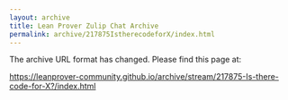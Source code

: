 ```yaml
---
layout: archive
title: Lean Prover Zulip Chat Archive
permalink: archive/217875IstherecodeforX/index.html
---
```


The archive URL format has changed. Please find this page at:

<https://leanprover-community.github.io/archive/stream/217875-Is-there-code-for-X?/index.html>